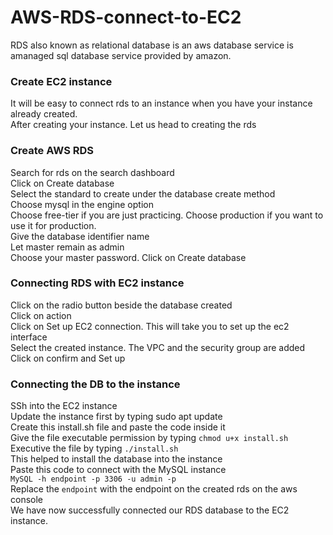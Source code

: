 # AWS-RDS-connect-to-EC2
RDS also known as relational database is an aws database service is amanaged sql database service provided by amazon. 
### Create EC2 instance
It will be easy to connect rds to an instance when you have your instance already created.  
After creating your instance. Let us head to creating the rds
### Create AWS RDS
Search for rds on the search dashboard  
Click on Create database  
Select the standard to create under the database create method  
Choose mysql in the engine option  
Choose free-tier if you are just practicing. Choose production if you want to use it for production.  
Give the database identifier name  
Let master remain as admin  
Choose your master password. 
Click on Create database
### Connecting RDS with EC2 instance
Click on the radio button beside the database created  
Click on action  
Click on Set up EC2 connection. This will take you to set up the ec2 interface  
Select the created instance. The VPC and the security group are added  
Click on confirm and Set up
### Connecting the DB to the instance
SSh into the EC2 instance  
Update the instance first by typing sudo apt update  
Create this install.sh file and paste the code inside it   
Give the file executable permission by typing `chmod u+x install.sh`  
Executive the file by typing `./install.sh`  
This helped to install the database into the instance  
Paste this code to connect with the MySQL instance  
`MySQL -h endpoint -p 3306 -u admin -p`   
Replace the `endpoint` with the endpoint on the created rds on the aws console  
We have now successfully connected our RDS database to the EC2 instance. 
